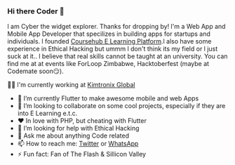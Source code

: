 ### Hi there Coder 👋
 
l am Cyber the widget explorer. Thanks for dropping by! l'm a Web App and Mobile App Developer that specilizes in building apps for startups and individuals. l founded [Coursehub E Learning Platform](https://coursehub.co.zw).l also have some experience in Ethical Hacking but ummm l don't think its my field or l just suck at it.. l believe that real skills cannot be taught at an university. You can find me at at events like ForLoop Zimbabwe, Hacktoberfest (maybe at Codemate soon😏).


👨‍💻 l'm currently working at [Kimtronix Global](https://www.kimtronix.com/)

- 🔭 I’m currently Flutter to make awesome mobile and web Apps
- 👯 I’m looking to collaborate on some cool projects, especially if they are into E Learning e.t.c.
- ❤️ In love with PHP, but cheating with Flutter
- 🤔 I’m looking for help with Ethical Hacking
- 💬 Ask me about anything Code related
- 📫 How to reach me: [Twitter](https://twitter.com/tanyathecoder) or [WhatsApp](https://api.whatsapp.com/send?phone=263776504919)
- ⚡ Fun fact: Fan of The Flash & Sillicon Valley
